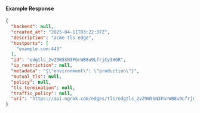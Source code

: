 <!-- Code generated for API Clients. DO NOT EDIT. -->
#### Example Response
```json
{
  "backend": null,
  "created_at": "2025-04-11T03:22:37Z",
  "description": "acme tls edge",
  "hostports": [
    "example.com:443"
  ],
  "id": "edgtls_2vZ9W5SN3FGrWB8u9LfrjCy3HGR",
  "ip_restriction": null,
  "metadata": "{\"environment\": \"production\"}",
  "mutual_tls": null,
  "policy": null,
  "tls_termination": null,
  "traffic_policy": null,
  "uri": "https://api.ngrok.com/edges/tls/edgtls_2vZ9W5SN3FGrWB8u9LfrjCy3HGR"
}

